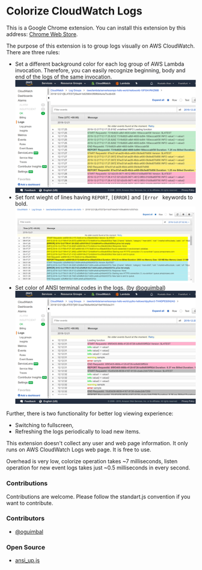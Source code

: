 Colorize CloudWatch Logs
========================

This is a Google Chrome extension. You can install this extension by this address: [Chrome Web Store](https://chrome.google.com/webstore/detail/colorize-cloudwatch-logs/fkagnmcbeokmapmcbecbcmpccmlbhkpl).

The purpose of this extension is to group logs visually on AWS CloudWatch. There are three rules:
- Set a different background color for each log group of AWS Lambda invocation. Therefore, you can easily recognize beginning, body and end of the logs of the same invocation.
![Grouping AWS Lambda log](assets/screen1_1280x800.png)
- Set font wieght of lines having `REPORT`, `[ERROR]` and `[Error ` keywords to bold.
![Bold REPORT and ERROR log](assets/bold.png)
- Set color of ANSI terminal codes in the logs. (by [@oguimbal](https://github.com/oguimbal))
![Colorized ANSI terminal codes](assets/screen3_1280x800.png)

Further, there is two functionality for better log viewing experience:
- Switching to fullscreen,
- Refreshing the logs periodically to load new items.

This extension doesn't collect any user and web page information. It only runs on AWS CloudWatch Logs web page. It is free to use.

Overhead is very low, colorize operation takes ~7 milliseconds, listen operation for new event logs takes just ~0.5 milliseconds in every second.

### Contributions
Contributions are welcome. Please follow the standart.js convention if you want to contribute.

### Contributors
- [@oguimbal](https://github.com/oguimbal)

### Open Source
- [ansi_up.js](http://github.com/drudru/ansi_up)